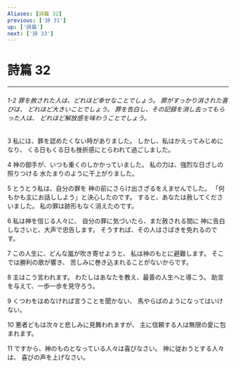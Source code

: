 ```yaml
---
Aliases: [詩篇 32]
previous: ['詩 31']
up: ['詩篇']
next: ['詩 33']
---
```

# 詩篇 32

***
###### 1-2 罪を赦された人は、どれほど幸せなことでしょう。 罪がすっかり消された喜びは、 どれほど大きいことでしょう。 罪を告白し、その記録を消し去ってもらった人は、 どれほど解放感を味わうことでしょう。 



3 
私には、罪を認めたくない時がありました。 しかし、私はかえってみじめになり、 くる日もくる日も挫折感にとらわれて過ごしました。 



4 
神の御手が、いつも重くのしかかっていました。 私の力は、強烈な日ざしの照りつける 水たまりのように干上がりました。 



5 
とうとう私は、自分の罪を 神の前にさらけ出さざるをえませんでした。 「何もかも主にお話ししよう」と決心したのです。 すると、あなたは赦してくださいました。 私の罪は跡形もなく消えたのです。 



6 
私は神を信じる人々に、 自分の罪に気づいたら、まだ赦される間に 神に告白しなさいと、大声で忠告します。 そうすれば、その人はさばきを免れるのです。 



7 
この人生に、どんな嵐が吹き寄せようと、 私は神のもとに避難します。 そこでは勝利の歌が響き、 苦しみに巻き込まれることがないからです。 



8 
主はこう言われます。 わたしはあなたを教え、最善の人生へと導こう。 助言を与えて、一歩一歩を見守ろう。 



9 
くつわをはめなければ言うことを聞かない、 馬やらばのようになってはいけない。 



10 
悪者どもは次々と悲しみに見舞われますが、 主に信頼する人は無限の愛に包まれます。 



11 
ですから、神のものとなっている人々は喜びなさい。 神に従おうとする人々は、 喜びの声を上げなさい。
